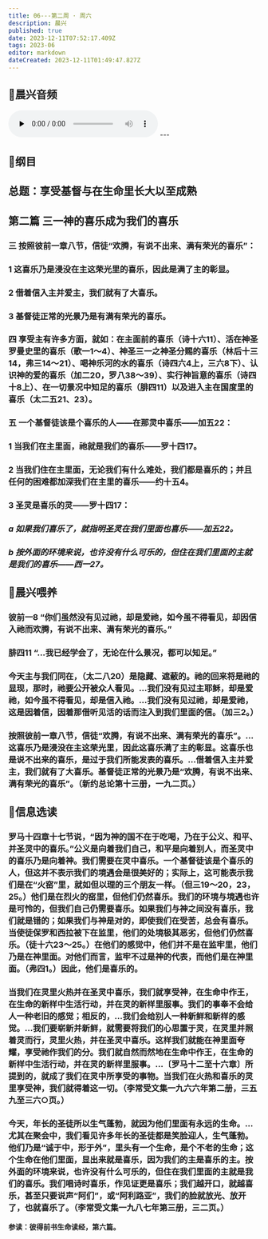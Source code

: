 ```yaml
---
title: 06---第二周 · 周六
description: 晨兴
published: true
date: 2023-12-11T07:52:17.409Z
tags: 2023-06
editor: markdown
dateCreated: 2023-12-11T01:49:47.827Z
---
```


## 🎵晨兴音频
<audio id="audio" controls="" preload="none">
      <source id="mp3" src="/2023-06/week2/week2day6.mp3">
</audio>
---

## 📖纲目

## 总题：享受基督与在生命里长大以至成熟

## 第二篇   三一神的喜乐成为我们的喜乐

### 三   按照彼前一章八节，信徒“欢腾，有说不出来、满有荣光的喜乐”：

### 1   这喜乐乃是浸没在主这荣光里的喜乐，因此是满了主的彰显。

### 2   借着信入主并爱主，我们就有了大喜乐。

### 3   基督徒正常的光景乃是有满有荣光的喜乐。

### 四   享受主有许多方面，就如：在主面前的喜乐（诗十六11）、活在神圣罗曼史里的喜乐（歌一1～4）、神圣三一之神圣分赐的喜乐（林后十三14，弗三14～21）、喝神乐河的水的喜乐（诗四六4上，三六8下）、认识神的爱的喜乐（加二20，罗八38～39）、实行神旨意的喜乐（诗四十8上）、在一切景况中知足的喜乐（腓四11）以及进入主在国度里的喜乐（太二五21、23）。

### 五   一个基督徒该是个喜乐的人——在那灵中喜乐——加五22：

### 1   当我们在主里面，祂就是我们的喜乐——罗十四17。

### 2   当我们住在主里面，无论我们有什么难处，我们都是喜乐的；并且任何的困难都加深我们在主里的喜乐——约十五4。

### 3   圣灵是喜乐的灵——罗十四17：

### *a   如果我们喜乐了，就指明圣灵在我们里面也喜乐——加五22。*

### *b   按外面的环境来说，也许没有什么可乐的，但住在我们里面的主就是我们的喜乐——西一27。*

## 📖晨兴喂养

### 彼前一8   “你们虽然没有见过祂，却是爱祂，如今虽不得看见，却因信入祂而欢腾，有说不出来、满有荣光的喜乐。”

### 腓四11   “…我已经学会了，无论在什么景况，都可以知足。”

### 今天主与我们同在，（太二八20）是隐藏、遮蔽的。祂的回来将是祂的显现，那时，祂要公开被众人看见。…我们没有见过主耶稣，却是爱祂，如今虽不得看见，却是信入祂。…我们没有见过祂，却是爱祂，这是因着信，因着那借听见活的话而注入到我们里面的信。（加三2。）

### 按照彼前一章八节，信徒“欢腾，有说不出来、满有荣光的喜乐”。…这喜乐乃是浸没在主这荣光里，因此这喜乐满了主的彰显。这喜乐也是说不出来的喜乐，是过于我们所能发表的喜乐。…借着信入主并爱主，我们就有了大喜乐。基督徒正常的光景乃是“欢腾，有说不出来、满有荣光的喜乐”。（新约总论第十三册，一九二页。）

## 📖信息选读

### 罗马十四章十七节说，“因为神的国不在于吃喝，乃在于公义、和平、并圣灵中的喜乐。”公义是向着我们自己，和平是向着别人，而圣灵中的喜乐乃是向着神。我们需要在灵中喜乐。一个基督徒该是个喜乐的人，但这并不表示我们的境遇会是很美好的；实际上，这可能表示我们是在“火窑”里，就如但以理的三个朋友一样。（但三19～20，23，25。）他们是在烈火的窑里，但他们仍然喜乐。我们的环境与境遇也许是可怜的，但我们自己仍需要喜乐。如果我们与神之间没有喜乐，我们就是错的；如果我们与神是对的，即使我们在受苦，总会有喜乐。当使徒保罗和西拉被下在监里，他们的处境极其恶劣，但他们仍然喜乐。（徒十六23～25。）在他们的感觉中，他们并不是在监牢里，他们乃是在神里面。对他们而言，监牢不过是神的代表，而他们是在神里面。（弗四1。）因此，他们是喜乐的。

### 当我们在灵里火热并在圣灵中喜乐，我们就享受神，在生命中作王，在生命的新样中生活行动，并在灵的新样里服事。我们的事奉不会给人一种老旧的感觉；相反的，…我们会给别人一种新鲜和新样的感觉。…我们要崭新并新鲜，就需要将我们的心思置于灵，在灵里并照着灵而行，灵里火热，并在圣灵中喜乐。这样我们就能在神里面夸耀，享受祂作我们的分。我们就自然而然地在生命中作王，在生命的新样中生活行动，并在灵的新样里服事。…〔罗马十二至十六章〕所提到的，就成了我们在灵中所享受的事物。当我们在火热和喜乐的灵里享受神，我们就得着这一切。（李常受文集一九六六年第二册，三五九至三六○页。）

### 今天，年长的圣徒所以生气蓬勃，就因为他们里面有永远的生命。…尤其在聚会中，我们看见许多年长的圣徒都是笑脸迎人，生气蓬勃。他们乃是“诚于中，形于外”，里头有一个生命，是个不老的生命；这个生命在他们里面，显出来就是喜乐，因为我们的主是喜乐的主。按外面的环境来说，也许没有什么可乐的，但住在我们里面的主就是我们的喜乐。我们唱诗时喜乐，作见证更是喜乐；我们越开口，就越喜乐，甚至只要说声“阿们”，或“阿利路亚”，我们的脸就放光、放开了，也就喜乐了。（李常受文集一九八七年第三册，三二页。）

**参读：彼得前书生命读经，第六篇。**
<!-- Google tag (gtag.js) -->
<script async src="https://www.googletagmanager.com/gtag/js?id=G-1P8709Z16T"></script>
<script>
  window.dataLayer = window.dataLayer || [];
  function gtag(){dataLayer.push(arguments);}
  gtag('js', new Date());

  gtag('config', 'G-1P8709Z16T');
</script>